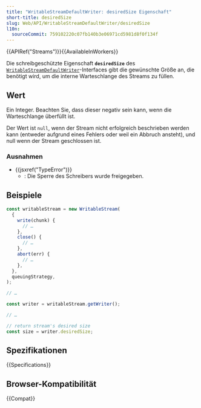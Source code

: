 ```yaml
---
title: "WritableStreamDefaultWriter: desiredSize Eigenschaft"
short-title: desiredSize
slug: Web/API/WritableStreamDefaultWriter/desiredSize
l10n:
  sourceCommit: 759102220c07fb140b3e06971cd5981d8f0f134f
---
```


{{APIRef("Streams")}}{{AvailableInWorkers}}

Die schreibgeschützte Eigenschaft **`desiredSize`** des [`WritableStreamDefaultWriter`](/de/docs/Web/API/WritableStreamDefaultWriter)-Interfaces gibt die gewünschte Größe an, die benötigt wird, um die interne Warteschlange des Streams zu füllen.

## Wert

Ein Integer. Beachten Sie, dass dieser negativ sein kann, wenn die Warteschlange überfüllt ist.

Der Wert ist `null`, wenn der Stream nicht erfolgreich beschrieben werden kann (entweder aufgrund eines Fehlers oder weil ein Abbruch ansteht), und null wenn der Stream geschlossen ist.

### Ausnahmen

- {{jsxref("TypeError")}}
  - : Die Sperre des Schreibers wurde freigegeben.

## Beispiele

```js
const writableStream = new WritableStream(
  {
    write(chunk) {
      // …
    },
    close() {
      // …
    },
    abort(err) {
      // …
    },
  },
  queuingStrategy,
);

// …

const writer = writableStream.getWriter();

// …

// return stream's desired size
const size = writer.desiredSize;
```

## Spezifikationen

{{Specifications}}

## Browser-Kompatibilität

{{Compat}}
